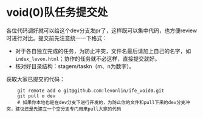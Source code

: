 # void(0)队任务提交处
各位代码调好就可以给这个dev分支发pr了，这样既可以集中代码，也方便review时进行对比。提交前先注意统一一下格式：

* 对于各自独立完成的任务，为防止冲突，文件名最后请加上自己的名字，如`index_levon.html`；协作的任务就不必这样，直接提交就好。
* 核对好目录结构：stagem/taskn（m、n为数字）。

获取大家已提交的代码：
```
    git remote add o git@github.com:levonlin/ife_void0.git
    git pull o dev
    # 如果你本地也是在dev分支下进行开发的，为防止你的文件和pull下来的dev分支冲突，建议还是先建立一个空分支专门用来pull大家的代码
```

